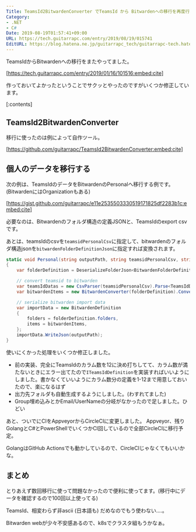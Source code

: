 ```yaml
---
Title: TeamsId2BitwardenConverter でTeamsId から Bitwardenへの移行を再度行う
Category:
- .NET
- C#
Date: 2019-08-19T01:57:41+09:00
URL: https://tech.guitarrapc.com/entry/2019/08/19/015741
EditURL: https://blog.hatena.ne.jp/guitarrapc_tech/guitarrapc-tech.hatenablog.com/atom/entry/26006613399510169
---
```


TeamsIdからBitwardenへの移行をまたやってました。

[https://tech.guitarrapc.com/entry/2019/01/16/101516:embed:cite]

作っておいてよかったということでサクッとやったのですがいくつか修正しています。


[:contents]

## TeamsId2BitwardenConverter

移行に使ったのは例によって自作ツール。

[https://github.com/guitarrapc/TeamsId2BitwardenConverter:embed:cite]

## 個人のデータを移行する

次の例は、TeamsIdのデータをBitwardenのPersonalへ移行する例です。(BitwardenにはOrganizationもある)

[https://gist.github.com/guitarrapc/e11e2535503330519171825df2283b1c:embed:cite]

必要なのは、Bitwardenのフォルダ構造の定義JSONと、TeamsIdのexport csvです。

あとは、teamsIdのcsvを`teamsidPersonalCsv`に指定して、bitwardenのフォルダ構造jsonを`bitwardenFolderDefinitionJson`に指定すれば変換されます。

```cs
static void Personal(string outputPath, string teamsidPersonalCsv, string bitwardenFolderDefinitionJson)
{
    var folderDefinition = DeserializeFolderJson<BitwardenFolderDefinition>(bitwardenFolderDefinitionJson);

    // convert teamsid to bitwarden
    var teamsIdDatas = new CsvParser(teamsidPersonalCsv).Parse<TeamsIdDefinition4>();
    var bitwardenItems = new BitwardenConverter(folderDefinition).Convert(teamsIdDatas, defaultGroup: "TestGroup");

    // serialize bitwarden import data
    var importData = new BitwardenDefinition
    {
        folders = folderDefinition.folders,
        items = bitwardenItems,
    };
    importData.WriteJson(outputPath);
}
```

使いにくかった処理をいくつか修正しました。

* 前の実装、完全にTeamsIdのカラム数を12に決め打ちしてて、カラム数が満たないときにエラー出てたので`ITeamsIdDefinition`を実装すればいいようにしました。書かなくていいようにカラム数分の定義を1-12まで用意しておいたので、楽になるはず
* 出力先フォルダも自動生成するようにしました。(わすれてました)
* Group埋め込みとかEmail/UserNameの分岐がなかったので足しました。ひどい

あと、ついでにCIをAppveyorからCircleCIに変更しました。
Appveyor、残りGolangとC#とPowerShellでいくつかCI回しているので全部CircleCIに移行予定。

GolangはGitHub Actionsでも動かしているので、CircleCIじゃなくてもいいかな。

## まとめ

とりあえず数回移行に使って問題なかったので便利に使ってます。(移行中にデータを確認するので100回以上使ってる)

TeamsId、相変わらず非ascii (日本語も) だめなのでもう使わない....。

Bitwarden webが少々不安感あるので、k8sでクラスタ組もうかなぁ。
